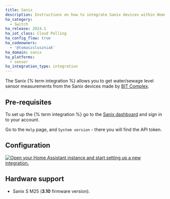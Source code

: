 ```yaml
---
title: Sanix
description: Instructions on how to integrate Sanix devices within Home Assistant.
ha_category:
  - Switch
ha_release: 2024.1
ha_iot_class: Cloud Polling
ha_config_flow: true
ha_codeowners:
  - '@tomaszsluszniak'
ha_domain: sanix
ha_platforms:
  - sensor
ha_integration_type: integration
---
```


The Sanix {% term integration %} allows you to get water/sewage level sensor measurements from the Sanix devices made by [BIT Complex](https://bitcomplex.pl/).

## Pre-requisites

To set up the {% term integration %} go to the [Sanix dashboard](https://sanix.bitcomplex.pl) and sign in to your account.

Go to the `Help` page, and `System version` - there you will find the API token.

## Configuration

[![Open your Home Assistant instance and start setting up a new integration.](https://my.home-assistant.io/badges/config_flow_start.svg)](https://my.home-assistant.io/redirect/config_flow_start/?domain=sanix)

## Hardware support

- Sanix S M25 (<b>3.10</b> firmware version).
